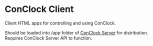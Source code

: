 # ConClock Client
Client HTML apps for controlling and using ConClock.

Should be loaded into /app folder of [ConClock Server](https://github.com/Lladnaar/conclock-server) for distribution. Requires ConClock Server API to function.
